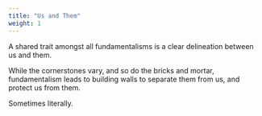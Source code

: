 ```yaml
---
title: "Us and Them"
weight: 1
---
```


A shared trait amongst all fundamentalisms is a clear delineation between us and them.

While the cornerstones vary, and so do the bricks and mortar, fundamentalism leads to building walls to separate them from us, and protect us from them.

Sometimes literally.
